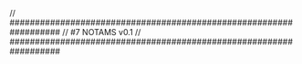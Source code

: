 // ##################################################################
//                 #7 NOTAMS v0.1
// ##################################################################

